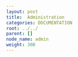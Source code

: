 ```yaml
---
layout: post
title:  Administration
categories: DOCUMENTATION
root: ../../
parent: []
node_name: admin
weight: 300
---
```

